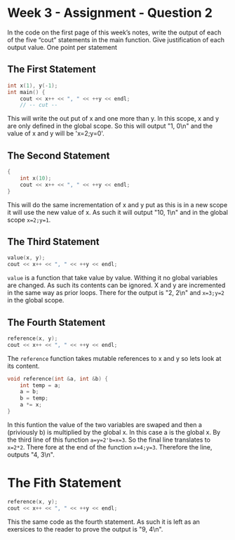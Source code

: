 # Week 3 - Assignment - Question 2
In the code on the first page of this week’s notes, write the output of each of the
five “cout” statements in the main function. Give justification of each output value. One
point per statement

## The First Statement
```cpp
int x(1), y(-1);
int main() {
    cout << x++ << ", " << ++y << endl;
    // -- cut --
```

This will write the out put of x and one more than y. In this scope, x and y are
only defined in the global scope. So this will output "1, 0\n" and the value of
x and y will be 'x=2;y=0'.

## The Second Statement
```cpp
{
    int x(10);
    cout << x++ << ", " << ++y << endl;
}
```

This will do the same incrementation of x and y put as this is in a new scope it
will use the new value of x. As such it will output "10, 1\n" and in the global
scope `x=2;y=1`.

## The Third Statement
```cpp
value(x, y);
cout << x++ << ", " << ++y << endl;
```

`value` is a function that take value by value. Withing it no global variables
are changed. As such its contents can be ignored. X and y are incremented in the
same way as prior loops. There for the output is "2, 2\n" and `x=3;y=2` in the
global scope.

## The Fourth Statement
```cpp
reference(x, y);
cout << x++ << ", " << ++y << endl;
```

The `reference` function takes mutable references to x and y so lets look at 
its content.

```cpp
void reference(int &a, int &b) {
    int temp = a;
    a = b;
    b = temp;
    a *= x;
}
```
In this funtion the value of the two variables are swaped and then a
(priviously b) is multiplied by the global x. In this case a is the global x.
By the third line of this function `a=y=2'b=x=3`. So the final line translates
to `x=2*2`. There fore at the end of the function `x=4;y=3`. Therefore the line,
outputs "4, 3\n".

# The Fith Statement
```cpp
reference(x, y);
cout << x++ << ", " << ++y << endl;
```

This the same code as the fourth statement. As such it is left as an exersices 
to the reader to prove the output is "9, 4\n".

